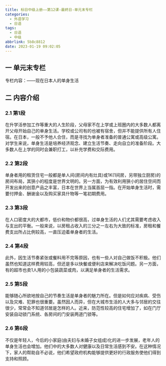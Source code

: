 ```yaml
---
title: 标日中级上册——第12课-最終日-单元末专栏
categories:
  - 外语学习
  - 日语
tags:
  - 日语
  - 中级
abbrlink: 5b8c8812
date: 2023-01-19 09:02:05
---
```

## 一 单元末专栏

专栏内容：——现在日本人的单身生活

<!--more-->

## 二  内容介绍

### 2.1 第1段

在升学活参加工作等重大的人生阶段，父母家不在上学或上班圈内的大多数人都离开父母开始自己的单身生活。学校或公司有的也被有宿舍，但并不能提供所有人住宿。在日本，一般不予他人合住，而是寻找为单身者准备的普通公寓或高级公寓。对学生来说，单身生活是培养经济观念、建立生活节奏、走向自立的准备阶段。大多数人在上学的同时会兼职打工，以补充学费和交际费用。

### 2.2 第2段

单身者用的租赁住宅一般都是单人间(房间内有灶具)或1K(1间房，另带独立厨房)的房间布局，其狭小的程度是世界文明的。另一方面，为有效利用狭小的居住空间而开发出来的创意产品之丰富，日本在世界上当属首屈一指。在开始单身生活时，需要付押金、酬谢金以及购买家具什物等一笔初期费用。

### 2.3 第3段

在人口密度大的大都市，低价和物价都很高，过单身生活的人们尤其需要考虑收入与支出的平衡。一般来说，以房租占收入的三分之一左右为大致的标准，房租和餐费支出所占比例较高，一直压迫着单身者的生活。

### 2.4 第4段

此外，因生活节奏紧张或餐料用不完等原因，也有一些人对自己做饭不积极。他们虽然也知道这样费用较高，但还是多以快餐或便利店来解决吃饭问题。另一方面，有的超市也卖1人用的小包装蔬菜或肉，以满足单身者的生活需求。

### 2.5 第5段

能够随心所欲地按自己的节奏生活是单身者的魅力所在。但是如何应对疾病、受伤以及灾难、犯罪也很重要。虽然因人而异，但在大城市生活的人大多与邻居的交往很少，常常会不知道邻居是怎样的人。近来，防范性较高的住宅增加了，如在门厅安装自动锁门系统、各房间的门安装两道门锁等。

### 2.6 第6段

不仅是年轻人，今后的小家庭(由夫妇与未婚子女组成)化的进一步发展，老年人的单身生活也会增加。他们中的大多数人对健康以及日常生活感到不安。在这种情况下，家人的帮助自不必说，他们希望政府机构能够提供更好的行政服务使他们得到支持和照顾。
